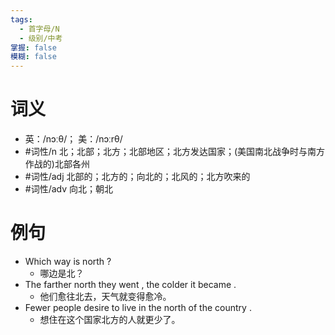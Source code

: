 ```yaml
---
tags:
  - 首字母/N
  - 级别/中考
掌握: false
模糊: false
---
```

# 词义
- 英：/nɔːθ/； 美：/nɔːrθ/
- #词性/n  北；北部；北方；北部地区；北方发达国家；(美国南北战争时与南方作战的)北部各州
- #词性/adj  北部的；北方的；向北的；北风的；北方吹来的
- #词性/adv  向北；朝北
# 例句
- Which way is north ?
	- 哪边是北？
- The farther north they went , the colder it became .
	- 他们愈往北去，天气就变得愈冷。
- Fewer people desire to live in the north of the country .
	- 想住在这个国家北方的人就更少了。
